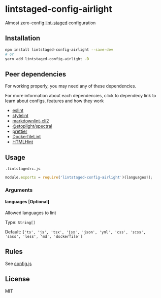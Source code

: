 # lintstaged-config-airlight

Almost zero-config [lint-staged](https://github.com/okonet/lint-staged) configuration

## Installation

```bash
npm install lintstaged-config-airlight --save-dev
# or
yarn add lintstaged-config-airlight -D
```

## Peer dependencies

For working properly, you may need any of these dependencies.

For more information about each dependencies, click to dependecy link to learn about configs, features and how they work

- [eslint](http://eslint.org)
- [stylelint](https://stylelint.io)
- [markdownlint-cli2](https://github.com/DavidAnson/markdownlint-cli2)
- [@stoplight/spectral](https://github.com/stoplightio/spectral)
- [prettier](https://prettier.io)
- [DockerfileLint](https://github.com/replicatedhq/dockerfilelint)
- [HTMLHint](https://github.com/htmlhint/HTMLHint)

## Usage

`.lintstagedrc.js`

```js
module.exports = require('lintstaged-config-airlight')(languages?);
```

### Arguments

#### **languages** [Optional]

Allowed languages to lint

Type: `String[]`

Default: `['ts', 'js', 'tsx', 'jsx', 'json', 'yml', 'css', 'scss', 'sass', 'less', 'md', 'dockerfile']`

## Rules

See [config.js](./config.js)

## License

MIT
